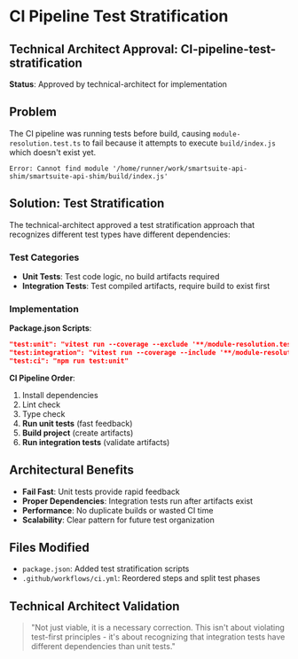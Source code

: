 # CI Pipeline Test Stratification

## Technical Architect Approval: CI-pipeline-test-stratification

**Status**: Approved by technical-architect for implementation

## Problem

The CI pipeline was running tests before build, causing `module-resolution.test.ts` to fail because it attempts to execute `build/index.js` which doesn't exist yet.

```
Error: Cannot find module '/home/runner/work/smartsuite-api-shim/smartsuite-api-shim/build/index.js'
```

## Solution: Test Stratification

The technical-architect approved a test stratification approach that recognizes different test types have different dependencies:

### Test Categories
- **Unit Tests**: Test code logic, no build artifacts required  
- **Integration Tests**: Test compiled artifacts, require build to exist first

### Implementation

**Package.json Scripts**:
```json
"test:unit": "vitest run --coverage --exclude '**/module-resolution.test.ts'",
"test:integration": "vitest run --coverage --include '**/module-resolution.test.ts'",
"test:ci": "npm run test:unit"
```

**CI Pipeline Order**:
1. Install dependencies
2. Lint check  
3. Type check
4. **Run unit tests** (fast feedback)
5. **Build project** (create artifacts)
6. **Run integration tests** (validate artifacts)

## Architectural Benefits

- **Fail Fast**: Unit tests provide rapid feedback
- **Proper Dependencies**: Integration tests run after artifacts exist  
- **Performance**: No duplicate builds or wasted CI time
- **Scalability**: Clear pattern for future test organization

## Files Modified

- `package.json`: Added test stratification scripts
- `.github/workflows/ci.yml`: Reordered steps and split test phases

## Technical Architect Validation

> "Not just viable, it is a necessary correction. This isn't about violating test-first principles - it's about recognizing that integration tests have different dependencies than unit tests."